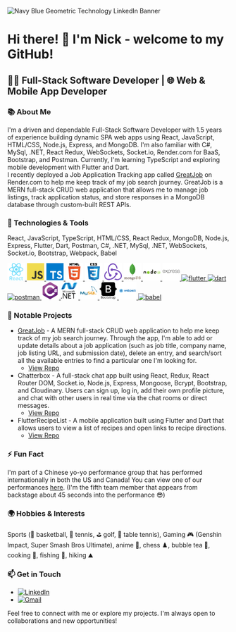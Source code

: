 <!--
**n-tse/n-tse** is a ✨ _special_ ✨ repository because its `README.md` (this file) appears on your GitHub profile.

Here are some ideas to get you started:

- 🔭 I’m currently working on ...
- 🌱 I’m currently learning ...
- 👯 I’m looking to collaborate on ...
- 🤔 I’m looking for help with ...
- 💬 Ask me about ...
- 📫 How to reach me: ...
- 😄 Pronouns: ...
- ⚡ Fun fact: ...
-->

![Navy Blue Geometric Technology LinkedIn Banner](https://github.com/n-tse/n-tse/assets/101606128/ca5c1f1a-42b2-42a2-89f7-76940545fcba)

# Hi there! 👋 I'm Nick - welcome to my GitHub!

## 👨‍💻 Full-Stack Software Developer | 🌐 Web & Mobile App Developer

### 📚 About Me
I'm a driven and dependable Full-Stack Software Developer with 1.5 years of experience building dynamic SPA web apps using React, JavaScript, HTML/CSS, Node.js, Express, and MongoDB. I'm also familiar with C#, MySql, .NET, React Redux, WebSockets, Socket.io, Render.com for BaaS, Bootstrap, and Postman. Currently, I'm learning TypeScript and exploring mobile development with Flutter and Dart. \
I recently deployed a Job Application Tracking app called [GreatJob](https://ntse-mern-job-app-tracker-client.onrender.com/) on Render.com to help me keep track of my job search journey. GreatJob is a MERN full-stack CRUD web application that allows me to manage job listings, track application status, and store responses in a MongoDB database through custom-built REST APIs.

### 🔧 Technologies & Tools
React, JavaScript, TypeScript, HTML/CSS, React Redux, MongoDB, Node.js, Express, Flutter, Dart, Postman, C#, .NET, MySql, .NET, WebSockets, Socket.io, Bootstrap, Webpack, Babel
<p align="left">
  <a href="https://reactjs.org/" target="_blank" rel="noreferrer">
    <img src="https://raw.githubusercontent.com/devicons/devicon/master/icons/react/react-original-wordmark.svg" alt="react" width="40" height="40"/>
  </a>
  <a href="https://developer.mozilla.org/en-US/docs/Web/JavaScript" target="_blank" rel="noreferrer">
    <img src="https://raw.githubusercontent.com/devicons/devicon/master/icons/javascript/javascript-original.svg" alt="javascript" width="40" height="40"/>
  </a>
  <a href="https://www.typescriptlang.org/" target="_blank" rel="noreferrer">
    <img src="https://raw.githubusercontent.com/devicons/devicon/master/icons/typescript/typescript-original.svg" alt="typescript" width="40" height="40"/>
  </a>
  <a href="https://www.w3.org/html/" target="_blank" rel="noreferrer">
    <img src="https://raw.githubusercontent.com/devicons/devicon/master/icons/html5/html5-original-wordmark.svg" alt="html5" width="40" height="40"/>
  </a>
  <a href="https://www.w3schools.com/css/" target="_blank" rel="noreferrer">
    <img src="https://raw.githubusercontent.com/devicons/devicon/master/icons/css3/css3-original-wordmark.svg" alt="css3" width="40" height="40"/>
  </a>
  <a href="https://redux.js.org" target="_blank" rel="noreferrer">
    <img src="https://raw.githubusercontent.com/devicons/devicon/master/icons/redux/redux-original.svg" alt="redux" width="40" height="40"/>
  </a>
  <a href="https://www.mongodb.com/" target="_blank" rel="noreferrer">
    <img src="https://raw.githubusercontent.com/devicons/devicon/master/icons/mongodb/mongodb-original-wordmark.svg" alt="mongodb" width="40" height="40"/>
  </a>
  <a href="https://nodejs.org" target="_blank" rel="noreferrer">
    <img src="https://raw.githubusercontent.com/devicons/devicon/master/icons/nodejs/nodejs-original-wordmark.svg" alt="nodejs" width="40" height="40"/>
  </a>
  <a href="https://expressjs.com" target="_blank" rel="noreferrer">
    <img src="https://raw.githubusercontent.com/devicons/devicon/master/icons/express/express-original-wordmark.svg" alt="express" width="40" height="40"/>
  </a>
  <a href="https://flutter.dev" target="_blank" rel="noreferrer">
    <img src="https://www.vectorlogo.zone/logos/flutterio/flutterio-icon.svg" alt="flutter" width="40" height="40"/>
  </a>
  <a href="https://dart.dev" target="_blank" rel="noreferrer">
    <img src="https://www.vectorlogo.zone/logos/dartlang/dartlang-icon.svg" alt="dart" width="40" height="40"/>
  </a>
  <a href="https://postman.com" target="_blank" rel="noreferrer">
    <img src="https://www.vectorlogo.zone/logos/getpostman/getpostman-icon.svg" alt="postman" width="40" height="40"/>
  </a>
  <a href="https://www.w3schools.com/cs/" target="_blank" rel="noreferrer">
    <img src="https://raw.githubusercontent.com/devicons/devicon/master/icons/csharp/csharp-original.svg" alt="csharp" width="40" height="40"/>
  </a>
  <a href="https://dotnet.microsoft.com/" target="_blank" rel="noreferrer">
    <img src="https://raw.githubusercontent.com/devicons/devicon/master/icons/dot-net/dot-net-original-wordmark.svg" alt="dotnet" width="40" height="40"/>
  </a>
  <a href="https://www.mysql.com/" target="_blank" rel="noreferrer">
    <img src="https://raw.githubusercontent.com/devicons/devicon/master/icons/mysql/mysql-original-wordmark.svg" alt="mysql" width="40" height="40"/>
  </a>
  <a href="https://getbootstrap.com" target="_blank" rel="noreferrer">
    <img src="https://raw.githubusercontent.com/devicons/devicon/master/icons/bootstrap/bootstrap-plain-wordmark.svg" alt="bootstrap" width="40" height="40"/>
  </a>
  <a href="https://webpack.js.org" target="_blank" rel="noreferrer">
    <img src="https://raw.githubusercontent.com/devicons/devicon/d00d0969292a6569d45b06d3f350f463a0107b0d/icons/webpack/webpack-original-wordmark.svg" alt="webpack" width="40" height="40"/>
  </a>
  <a href="https://babeljs.io/" target="_blank" rel="noreferrer">
    <img src="https://www.vectorlogo.zone/logos/babeljs/babeljs-icon.svg" alt="babel" width="40" height="40"/>
  </a>
</p>


### 🚀 Notable Projects
- [GreatJob](https://ntse-mern-job-app-tracker-client.onrender.com/) - A MERN full-stack CRUD web application to help me keep track of my job search journey. Through the app, I'm able to add or update details about a job application (such as job title, company name, job listing URL, and submission date), delete an entry, and search/sort all the available entries to find a particular one I'm looking for.
  - [View Repo](https://github.com/n-tse/mern-job-app-tracker)
- Chatterbox - A full-stack chat app built using React, Redux, React Router DOM, Socket.io, Node.js, Express, Mongoose, Bcrypt, Bootstrap, and Cloudinary. Users can sign up, log in, add their own profile picture, and chat with other users in real time via the chat rooms or direct messages.
  - [View Repo](https://github.com/n-tse/chat-app-mern)
- FlutterRecipeList - A mobile application built using Flutter and Dart that allows users to view a list of recipes and open links to recipe directions.
  - [View Repo](https://github.com/n-tse/flutter_RecipeList)

### ⚡ Fun Fact
I'm part of a Chinese yo-yo performance group that has performed internationally in both the US and Canada! You can view one of our performances [here](https://youtu.be/UBe1vGEWTiY?t=6225s). (I'm the fifth team member that appears from backstage about 45 seconds into the performance 😎)

### 🌍 Hobbies & Interests
Sports (🏀 basketball, 🎾 tennis, ⛳ golf, 🏓 table tennis), Gaming 🎮 (Genshin Impact, Super Smash Bros Ultimate), anime 🌸, chess ♟️, bubble tea 🧋, cooking 🍳, fishing 🎣, hiking ⛰️

### 📫 Get in Touch
- [![LinkedIn](https://img.shields.io/badge/LinkedIn-Profile-blue?logo=linkedin)](https://www.linkedin.com/in/nicholashtse/)
- [![Gmail](https://img.shields.io/badge/Gmail-Email-red?logo=gmail)](mailto:nicholashtse@gmail.com)

Feel free to connect with me or explore my projects. I'm always open to collaborations and new opportunities!

